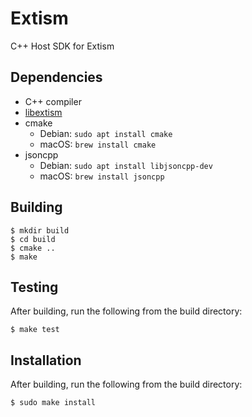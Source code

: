 # Extism

C++ Host SDK for Extism

## Dependencies

- C++ compiler
- [libextism](https://extism.org/docs/install)
- cmake
  - Debian: `sudo apt install cmake`
  - macOS: `brew install cmake`
- jsoncpp
  - Debian: `sudo apt install libjsoncpp-dev`
  - macOS: `brew install jsoncpp`

## Building

```shell
$ mkdir build
$ cd build
$ cmake ..
$ make
```

## Testing

After building, run the following from the build directory:

```shell
$ make test
```

## Installation

After building, run the following from the build directory:

```shell
$ sudo make install
```

